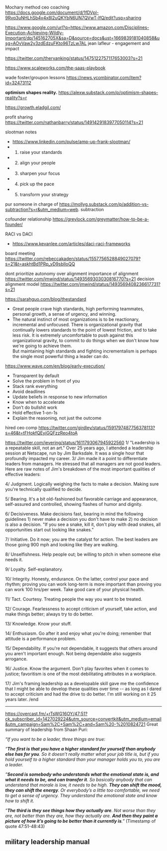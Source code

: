 Mochary method ceo coaching https://docs.google.com/document/d/1fDVpl-9Rvq3uNHLhSb4v4x8l2uQKYbN6UN7QVwT-lfQ/edit?usp=sharing

https://www.google.com/url?q=https://www.amazon.com/Disciplines-Execution-Achieving-Wildly-Important/dp/145162705X&sa=D&source=docs&ust=1669839181040858&usg=AOvVaw2y3zdEdzuFKto96TzLw7AL jean lafleur - engagement and impact

https://twitter.com/theryanking/status/1475122757117653003?s=21

https://www.scaleworks.com/the-saas-playbook


wade foster/groupon lessons https://news.ycombinator.com/item?id=32473112

**optimism shapes reality.** https://alexw.substack.com/p/optimism-shapes-reality?s=r

https://growth.eladgil.com/

profit sharing
https://twitter.com/nathanbarry/status/1491429183977050114?s=21

slootman notes
- https://www.linkedin.com/pulse/amp-up-frank-slootman/
- 1. raise your standards 
- 2. align your people 
- 3. sharpen your focus 
- 4. pick up the pace 
- 5. transform your strategy


pur someone in charge of https://mollyg.substack.com/p/addition-vs-subtraction?s=r&utm_medium=web. subtraction 

cofounder relationship
https://greylock.com/greymatter/how-to-be-a-founder/


RACI vs DACI
- https://www.kevanlee.com/articles/daci-raci-frameworks

board meeting https://twitter.com/rebeccakaden/status/1557756528849027079?s=21&t=askhtBd1PRp_vD9sblIoQQ


dont prioritize autonomy over alignment
importance of alignment https://twitter.com/jmwind/status/1493569303030816770?s=21
decision alignment model https://twitter.com/jmwind/status/1493569408236617731?s=21


https://sarahguo.com/blog/thestandard
- Great people crave high standards, high performing teammates, personal growth, a sense of urgency, and winning.
- The natural instinct of most organizations is to be reactionary, incremental and unfocused. There is organizational gravity that continually lowers standards to the point of lowest friction, and to take less risk. It is extremely uncomfortable to push against this organizational gravity, to commit to do things when we don't know how we're going to achieve them.  
  But maintaining high standards and fighting incrementalism is perhaps the single most powerful thing a leader can do.
	
	
https://www.wave.com/en/blog/early-execution/
-   Transparent by default
-   Solve the problem in front of you
-   Stack rank everything
-   Avoid deadlines
-   Update beliefs in response to new information
-   Know when to accelerate
-   Don’t do bullshit work
-   Hold effective 1-on-1s
-   Explain the reasoning, not just the outcome




hired ceo comp https://twitter.com/girdley/status/1591797487756378113?s=46&t=tFHokfQEyiGQFzzReo4toA


https://twitter.com/jevering/status/1611793067945922560
1/ "Leadership is a repeatable skill, not an art." Over 25 years ago, I attended a leadership session at Netscape, run by Jim Barksdale. It was a single hour that profoundly impacted my career. 
3/ Jim made it a point to differentiate leaders from managers. He stressed that all managers are not good leaders. Here are raw notes of Jim's breakdown of the most important qualities of effective leaders:

4/ Judgment. Logically weighing the facts to make a decision. Making sure you're technically qualified to decide.

5/ Bearing. It's a bit old-fashioned but favorable carriage and appearance, self-assured and controlled, showing flashes of humor and dignity.

6/ Decisiveness. Make decisions fast, bearing in mind the following guidelines 1) never make a decision you don't have to make 2) no decision is also a decision. "If you see a snake, kill it, don't play with dead snakes, all opportunities start out looking like snakes."

7/ Initiative. Do it now; you are the catalyst for action. The best leaders are those going 900 mph and looking like they are walking.

8/ Unselfishness. Help people out; be willing to pitch in when someone else needs it.

9/ Loyalty. Self-explanatory.

10/ Integrity. Honesty, endurance. On the latter, control your pace and rhythm; proving you can work long-term is more important than proving you can work 100 hrs/per week. Take good care of your physical health.

11/ Tact. Courtesy. Treating people the way you want to be treated.

12/ Courage. Fearlessness to accept criticism of yourself, take action, and make things better; always try to do better.

13/ Knowledge. Know your stuff.

14/ Enthusiasm. Go after it and enjoy what you're doing; remember that attitude is a performance problem.

15/ Dependability. If you're not dependable, it suggests that others around you aren't important enough. Not being dependable also suggests arrogance.

16/ Justice. Know the argument. Don't play favorites when it comes to justice; favoritism is one of the most debilitating attributes in a workplace.

17/ Jim's framing leadership as a developable skill gave me the confidence that I might be able to develop these qualities over time -- as long as I dared to accept criticism and had the drive to do better. I'm still working on it 25 years later. /end

---

https://overcast.fm/+rTsWG16OY/47:51?ck_subscriber_id=1427029224&utm_source=convertkit&utm_medium=email&utm_campaign=Sam%2C+Sam%2C+and+Sam%20-%2010824721
Great summary of leadership from Shaan Puri:

_“If you want to be a leader, three things are true:_

_“**The first is that you have a higher standard for yourself than anybody else has for you**. So it doesn’t really matter what your job title is, but if you hold yourself to a higher standard than your manager holds you to, you are a leader._

_”**Second is somebody who understands what the emotional state is, and what it needs to be, and can transfer it**. So basically anybody that can understand that morale is low, it needs to be high. **They can shift the mood, they can shift the energy**. Or everybody’s a little too comfortable, we need to get a sense of urgency. They understand the emotional state and know how to shift it._

_”**The third is they see things how they actually are**. Not worse than they are, not better than they are, how they actually are. **And then they paint a picture of how it’s going to be better than it currently is**.”_ (Timestamp of quote 47:51-48:43)


## military leadership manual

[](https://armyoe.files.wordpress.com/2018/03/1990-fm-22-100.pdf)